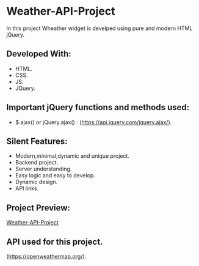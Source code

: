 # Weather-API-Project

In this project Wheather widget is develped using pure and modern HTML jQuery.

## Developed With:

* HTML.
* CSS.
* JS.
* JQuery.

## Important jQuery functions and methods used:

* $.ajax() or jQuery.ajax() : (https://api.jquery.com/jquery.ajax/).

## Silent Features:

* Modern,minimal,dynamic and unique project.
* Backend project.
* Server understanding.
* Easy logic and easy to develop.
* Dynamic design.
* API links.

## Project Preview:

[Weather-API-Project](https://alitahir4024.github.io/Weather-API-Project/)

## API used for this project.

(https://openweathermap.org/).
